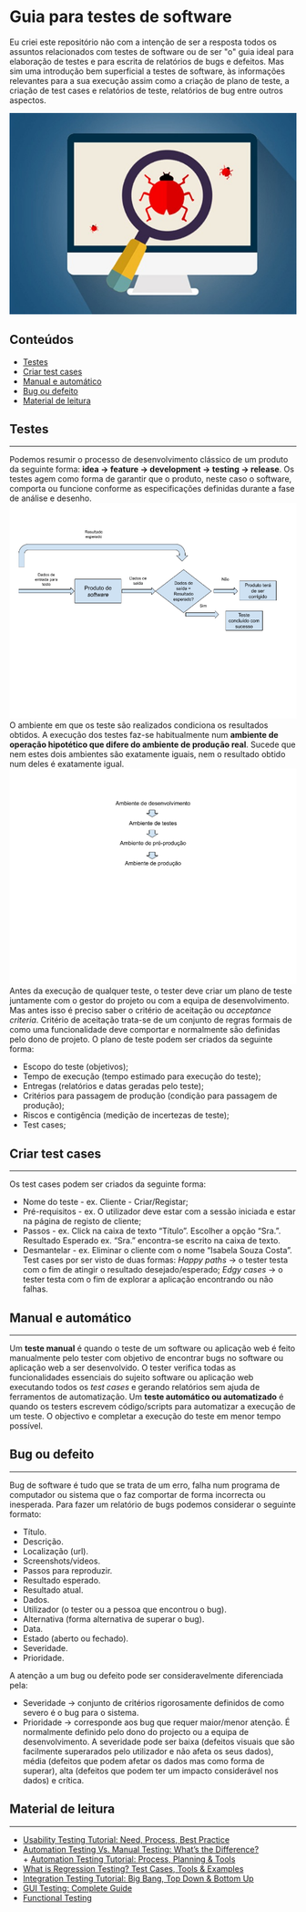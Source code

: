 # Guia para testes de software

Eu criei este repositório não com a intenção de ser a resposta todos os assuntos relacionados com testes de software ou de ser "o" guia ideal para elaboração de testes e para escrita de relatórios de bugs e defeitos. Mas sim uma introdução bem superficial a testes de software, às informações relevantes para a sua execução assim como a criação de plano de teste, a criação de test cases e relatórios de teste, relatórios de bug entre outros aspectos.

![Bug](bug.jpg)

Conteúdos
---
+ [Testes](#testes)
+ [Criar test cases](#criar-test-cases)
+ [Manual e automático](#manual-e-automatico)
+ [Bug ou defeito](#bug-ou-defeito)
+ [Material de leitura](#material-de-leitura)


## Testes
---
Podemos resumir o processo de desenvolvimento clássico de um produto da seguinte forma: **idea -> feature -> development -> testing -> release**.
Os testes agem como forma de garantir que o produto, neste caso o software, comporta ou funcione conforme as especificações definidas durante a fase de análise e desenho.
![funcionamente de execução de um teste](testing.png)
O ambiente em que os teste são realizados condiciona os resultados obtidos. A execução dos testes faz-se habitualmente num **ambiente de operação hipotético que difere do ambiente de produção real**.
Sucede que nem estes dois ambientes são exatamente iguais, nem o resultado obtido num deles é exatamente igual.
![Os diferentes ambientes percorridos pelo produto de software ao longo do processo de desenvolvimento](ambientes-teste.png)
Antes da execução de qualquer teste, o tester deve criar um plano de teste juntamente com o gestor do projeto ou com a equipa de desenvolvimento. Mas antes isso é preciso saber o critério de aceitação ou *acceptance criteria*.
Critério de aceitação trata-se de um conjunto de regras formais de como uma funcionalidade deve comportar e normalmente são definidas pelo dono de projeto.
O plano de teste podem ser criados da seguinte forma:
* Escopo do teste (objetivos);
* Tempo de execução (tempo estimado para execução do teste);
* Entregas (relatórios e datas geradas pelo teste);
* Critérios para passagem de produção (condição para passagem de produção);
* Riscos e contigência (medição de incertezas de teste);
* Test cases;


## Criar test cases
---
Os test cases podem ser criados da seguinte forma:
* Nome do teste - ex. Cliente - Criar/Registar;
* Pré-requisitos - ex. O utilizador deve estar com a sessão iniciada e estar na página de registo de cliente;
* Passos - ex. Click na caixa de texto “Título”. Escolher a opção  “Sra.”. Resultado Esperado ex. “Sra.” encontra-se escrito na caixa de texto.
* Desmantelar - ex. Eliminar o cliente com o nome “Isabela Souza Costa”.
Test cases por ser visto de duas formas:
*Happy paths* -> o tester testa com o fim de atingir o resultado desejado/esperado;
*Edgy cases* -> o tester testa com o fim de explorar a aplicação encontrando ou não falhas.


## Manual e automático
---
Um **teste manual** é quando o teste de um software ou aplicação web é feito manualmente pelo tester com objetivo de encontrar bugs no software ou aplicação web a ser desenvolvido. O tester verifica todas as funcionalidades essenciais do sujeito software ou aplicação web executando todos os *test cases* e gerando relatórios sem ajuda de ferramentos de automatização.
Um **teste automático ou automatizado** é quando os testers escrevem código/scripts para automatizar a execução de um teste. O objectivo e completar a execução do teste em menor tempo possível.


## Bug ou defeito
---
Bug de software é tudo que se trata de um erro, falha num programa de computador ou sistema que o faz comportar de forma incorrecta ou inesperada.
Para fazer um relatório de bugs podemos considerar o seguinte formato:
* Título.
* Descrição.
* Localização (url).
* Screenshots/videos.
* Passos para reproduzir.
* Resultado esperado.
* Resultado atual.
* Dados.
* Utilizador (o tester ou a pessoa que encontrou o bug).
* Alternativa (forma alternativa de superar o bug).
* Data.
* Estado (aberto ou fechado).
* Severidade.
* Prioridade.

A atenção a um bug ou defeito pode ser consideravelmente diferenciada pela:
* Severidade -> conjunto de critérios rigorosamente definidos de como severo é o bug para o sistema.
* Prioridade -> corresponde aos bug que requer maior/menor atenção. É normalmente definido pelo dono do projecto ou a equipa de desenvolvimento.
A severidade pode ser baixa (defeitos visuais que são facilmente superarados pelo utilizador e não afeta os seus dados), média (defeitos que podem afetar os dados mas como forma de superar), alta (defeitos que podem ter um impacto considerável nos dados) e crítica.


## Material de leitura
---
+ [Usability Testing Tutorial: Need, Process, Best Practice](https://www.guru99.com/usability-testing-tutorial.html)
+ [Automation Testing Vs. Manual Testing: What’s the Difference?](https://www.guru99.com/difference-automated-vs-manual-testing.html)
+ [Automation Testing Tutorial: Process, Planning & Tools](https://www.guru99.com/automation-testing.html)
+ [What is Regression Testing? Test Cases, Tools & Examples](https://www.guru99.com/regression-testing.html)
+ [Integration Testing Tutorial: Big Bang, Top Down & Bottom Up](https://www.guru99.com/integration-testing.html)
+ [GUI Testing: Complete Guide](https://www.guru99.com/gui-testing.html)
+ [Functional Testing](https://test.io/functional-testing/)
